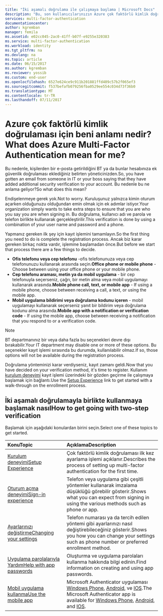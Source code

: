 ```yaml
---
title: "İki aşamalı doğrulama ile çalışmaya başlama | Microsoft Docs"
description: "Bu, son kullanıcılarınızın Azure çok faktörlü kimlik doğrulamasıyla giderek alma ile yardımcı olacak Azure multi-Factor authentication sayfasıdır."
services: multi-factor-authentication
documentationcenter: 
author: kgremban
manager: femila
ms.assetid: e02cc045-2ac0-41ff-b07f-e9255e320383
ms.service: multi-factor-authentication
ms.workload: identity
ms.tgt_pltfrm: na
ms.devlang: na
ms.topic: article
ms.date: 06/15/2017
ms.author: kgremban
ms.reviewer: yossib
ms.custom: end-user
ms.openlocfilehash: 6527e624ce9c911b201881ffd409c57b2f065ef3
ms.sourcegitcommit: f537befafb079256fba0529ee554c034d73f36b0
ms.translationtype: MT
ms.contentlocale: tr-TR
ms.lasthandoff: 07/11/2017
---
```

# <a name="what-does-azure-multi-factor-authentication-mean-for-me"></a><span data-ttu-id="ea56b-103">Azure çok faktörlü kimlik doğrulaması için beni anlamı nedir?</span><span class="sxs-lookup"><span data-stu-id="ea56b-103">What does Azure Multi-Factor Authentication mean for me?</span></span>
<span data-ttu-id="ea56b-104">Bu nedenle, kişilerden bir e-posta getirildiğini BT ya da bunlar hesabınıza ek güvenlik doğrulaması eklediğiniz belirten yöneticinizden.</span><span class="sxs-lookup"><span data-stu-id="ea56b-104">So, you have gotten an email from someone in IT or your boss saying that they have added additional security verification to your account.</span></span>  <span data-ttu-id="ea56b-105">Bu nedenle bu ne anlama geliyor?</span><span class="sxs-lookup"><span data-stu-id="ea56b-105">So what does this mean?</span></span>

<span data-ttu-id="ea56b-106">Endişelenmeye gerek yok.</span><span class="sxs-lookup"><span data-stu-id="ea56b-106">Not to worry.</span></span> <span data-ttu-id="ea56b-107">Kuruluşunuz yalnızca kimin oturum açarken olduğunuzu olduğundan emin olmak için ek adımlar istiyor.</span><span class="sxs-lookup"><span data-stu-id="ea56b-107">Your organization simply wants to take extra steps to ensure that you are who you say you are when signing in.</span></span> <span data-ttu-id="ea56b-108">Bu doğrulama, kullanıcı adı ve parola ve telefon birlikte kullanarak gerçekleştirilir.</span><span class="sxs-lookup"><span data-stu-id="ea56b-108">This verification is done by using a combination of your user name and password and a phone.</span></span>  

<span data-ttu-id="ea56b-109">Yapmanız gereken ilk şey için kayıt işlemini tamamlayın.</span><span class="sxs-lookup"><span data-stu-id="ea56b-109">So the first thing you need to do is complete the registration process.</span></span>  <span data-ttu-id="ea56b-110">Ancak biz karar gereken birkaç nokta vardır, işlemine başlamadan önce.</span><span class="sxs-lookup"><span data-stu-id="ea56b-110">But before we start that process there are a few things to decide.</span></span>

* <span data-ttu-id="ea56b-111">**Ofis telefonu veya cep telefonu** -ofis telefonunuza veya cep telefonunuzu kullanarak arasında seçin.</span><span class="sxs-lookup"><span data-stu-id="ea56b-111">**Office phone or mobile phone** - Choose between using your office phone or your mobile phone.</span></span>
* <span data-ttu-id="ea56b-112">**Cep telefonu araması, metin ya da mobil uygulama** - bir cep telefonuyla seçerseniz, çağrı, bir metin alma veya mobil uygulamayı kullanarak arasında.</span><span class="sxs-lookup"><span data-stu-id="ea56b-112">**Mobile phone call, text, or mobile app** - If using a mobile phone, choose between receiving a call, a text, or using the mobile app.</span></span>
* <span data-ttu-id="ea56b-113">**Mobil uygulama bildirimi veya doğrulama kodunu içeren** - mobil uygulamayı kullanarak seçerseniz yanıt bir bildirim veya doğrulama kodunu alma arasında.</span><span class="sxs-lookup"><span data-stu-id="ea56b-113">**Mobile app with a notification or verification code** - If using the mobile app, choose between receiving a notification that you respond to or a verification code.</span></span>

> [!NOTE]
> <span data-ttu-id="ea56b-114">BT departmanınız bir veya daha fazla bu seçenekleri devre dışı bırakabilir.</span><span class="sxs-lookup"><span data-stu-id="ea56b-114">Your IT department may disable one or more of these options.</span></span>  <span data-ttu-id="ea56b-115">Bu seçenekler kayıt işlemi sırasında bu durumda, kullanılabilir olmaz.</span><span class="sxs-lookup"><span data-stu-id="ea56b-115">If so, those options will not be available during the registration process.</span></span>  

<span data-ttu-id="ea56b-116">Doğrulama yönteminizi karar verdiyseniz, kayıt zamanı geldi.</span><span class="sxs-lookup"><span data-stu-id="ea56b-116">Now that you have decided on your verification method, it's time to register.</span></span> <span data-ttu-id="ea56b-117">Kullanım [kurulum deneyimi](multi-factor-authentication-end-user-first-time.md) kayıt işlemi üzerindeki bir gözden geçirme ile çalışmaya başlamak için bağlantı.</span><span class="sxs-lookup"><span data-stu-id="ea56b-117">Use the [Setup Experience](multi-factor-authentication-end-user-first-time.md) link to get started with a walk-through on the enrollment process.</span></span>

## <a name="how-to-get-going-with-two-step-verification"></a><span data-ttu-id="ea56b-118">İki aşamalı doğrulamayla birlikte kullanmaya başlamak nasıl</span><span class="sxs-lookup"><span data-stu-id="ea56b-118">How to get going with two-step verification</span></span>
<span data-ttu-id="ea56b-119">Başlamak için aşağıdaki konulardan birini seçin.</span><span class="sxs-lookup"><span data-stu-id="ea56b-119">Select one of these topics to get started.</span></span>

| <span data-ttu-id="ea56b-120">Konu</span><span class="sxs-lookup"><span data-stu-id="ea56b-120">Topic</span></span> | <span data-ttu-id="ea56b-121">Açıklama</span><span class="sxs-lookup"><span data-stu-id="ea56b-121">Description</span></span> |
|:--- |:--- |
| [<span data-ttu-id="ea56b-122">Kurulum deneyimi</span><span class="sxs-lookup"><span data-stu-id="ea56b-122">Setup Experience</span></span>](multi-factor-authentication-end-user-first-time.md) |<span data-ttu-id="ea56b-123">Çok faktörlü kimlik doğrulaması ilk kez ayarlama işlemi açıklanır.</span><span class="sxs-lookup"><span data-stu-id="ea56b-123">Describes the process of setting up multi-factor authentication for the first time.</span></span> |
| [<span data-ttu-id="ea56b-124">Oturum açma deneyimi</span><span class="sxs-lookup"><span data-stu-id="ea56b-124">Sign-in experience</span></span>](multi-factor-authentication-end-user-signin.md) |<span data-ttu-id="ea56b-125">Telefon veya uygulama gibi çeşitli yöntemler kullanarak imzalama düşüklüğü görebilir gösterir.</span><span class="sxs-lookup"><span data-stu-id="ea56b-125">Shows what you can expect from signing in using the various methods such as phone or app.</span></span> |
| [<span data-ttu-id="ea56b-126">Ayarlarınızı değiştirme</span><span class="sxs-lookup"><span data-stu-id="ea56b-126">Changing your settings</span></span>](multi-factor-authentication-end-user-manage-settings.md) |<span data-ttu-id="ea56b-127">Telefon numarası ya da tercih edilen yöntemi gibi ayarlarınızı nasıl değiştirebileceğiniz gösterir.</span><span class="sxs-lookup"><span data-stu-id="ea56b-127">Shows you how you can change your settings such as phone number or preferred enrollment method.</span></span> |
| [<span data-ttu-id="ea56b-128">Uygulama parolalarıyla Yardım</span><span class="sxs-lookup"><span data-stu-id="ea56b-128">Help with app passwords</span></span>](multi-factor-authentication-end-user-app-passwords.md) |<span data-ttu-id="ea56b-129">Oluşturma ve uygulama parolaları kullanma hakkında bilgi edinin.</span><span class="sxs-lookup"><span data-stu-id="ea56b-129">Find information on creating and using app passwords.</span></span> |
| [<span data-ttu-id="ea56b-130">Mobil uygulama kullanma</span><span class="sxs-lookup"><span data-stu-id="ea56b-130">Use the mobile app</span></span>](microsoft-authenticator-app-how-to.md) |<span data-ttu-id="ea56b-131">Microsoft Authenticator uygulaması [Windows Phone](http://go.microsoft.com/fwlink/?Linkid=825071), [Android](http://go.microsoft.com/fwlink/?Linkid=825072), ve [IOS](http://go.microsoft.com/fwlink/?Linkid=825073).</span><span class="sxs-lookup"><span data-stu-id="ea56b-131">The Microsoft Authenticator app is available for [Windows Phone](http://go.microsoft.com/fwlink/?Linkid=825071), [Android](http://go.microsoft.com/fwlink/?Linkid=825072), and [IOS](http://go.microsoft.com/fwlink/?Linkid=825073).</span></span> |

